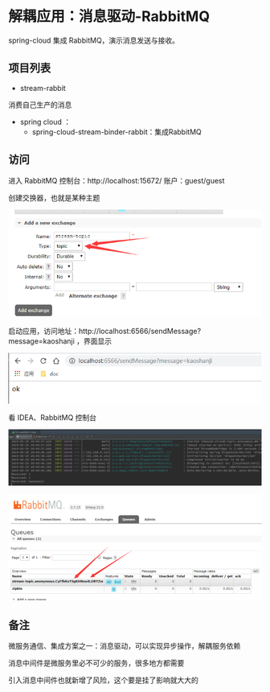 #   解耦应用：消息驱动-RabbitMQ

spring-cloud 集成 RabbitMQ，演示消息发送与接收。


##  项目列表

- stream-rabbit

消费自己生产的消息

- spring cloud ：
  - spring-cloud-stream-binder-rabbit：集成RabbitMQ

##  访问

进入 RabbitMQ 控制台：http://localhost:15672/  账户：guest/guest

创建交换器，也就是某种主题

![20190529103131](../images/20190529103131.png)

启动应用，访问地址：http://localhost:6566/sendMessage?message=kaoshanji ，界面显示

![20190529105242](../images/20190529105242.png)

看 IDEA、RabbitMQ 控制台

![20190529105305](../images/20190529105305.png)

![20190529104456](../images/20190529104456.png)


##  备注

微服务通信、集成方案之一：消息驱动，可以实现异步操作，解耦服务依赖

消息中间件是微服务里必不可少的服务，很多地方都需要

引入消息中间件也就新增了风险，这个要是挂了影响就大大的

